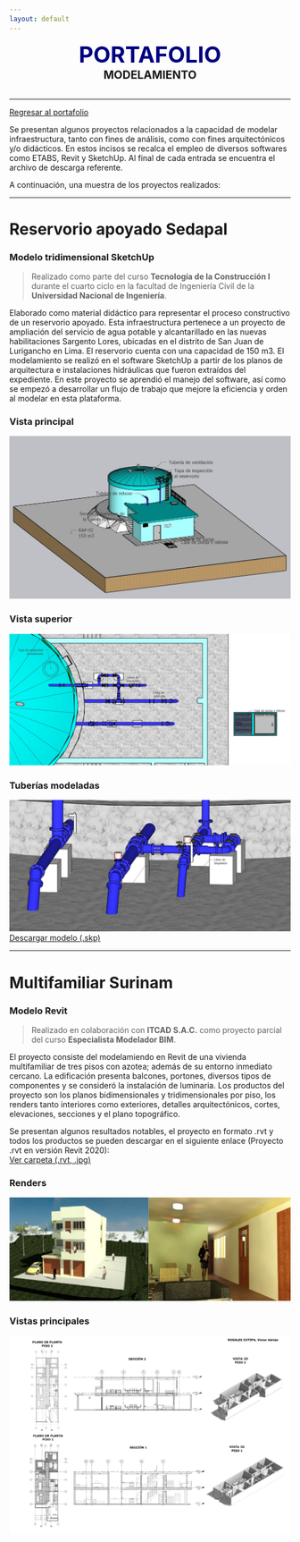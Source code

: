 ```yaml
---
layout: default
---
```


<center><span style="font-size: 40px; color: #000080;"><b>PORTAFOLIO</b></span></center>
<center><span style="font-size: 20px;"><b>MODELAMIENTO</b></span></center><br>

***

[Regresar al portafolio](../portfolio.html)

Se presentan algunos proyectos relacionados a la capacidad de modelar infraestructura, tanto con fines de análisis, como con fines arquitectónicos y/o didácticos. En estos incisos se recalca el empleo de diversos softwares como ETABS, Revit y SketchUp. Al final de cada entrada se encuentra el archivo de descarga referente.

A continuación, una muestra de los proyectos realizados:

***

# Reservorio apoyado Sedapal
### Modelo tridimensional SketchUp

> Realizado como parte del curso **Tecnología de la Construcción I** durante el cuarto ciclo en la facultad de Ingeniería Civil de la **Universidad Nacional de Ingeniería**.

Elaborado como material didáctico para representar el proceso constructivo de un reservorio apoyado. Esta infraestructura pertenece a un proyecto de ampliación del servicio de agua potable y alcantarillado en las nuevas habilitaciones Sargento Lores, ubicadas en el distrito de San Juan de Lurigancho en Lima. El reservorio cuenta con una capacidad de 150 m3. El modelamiento se realizó en el software SketchUp a partir de los planos de arquitectura e instalaciones hidráulicas que fueron extraídos del expediente. En este proyecto se aprendió el manejo del software, así como se empezó a desarrollar un flujo de trabajo que mejore la eficiencia y orden al modelar en esta plataforma.

### Vista principal
![img1](./assets/frontalp.jpg)
### Vista superior
![img1](./assets/superior.jpg)
### Tuberías modeladas
![img1](./assets/tuberias.jpg)
<br>
[Descargar modelo (.skp)](https://drive.google.com/file/d/16c-r-oJR_xGFfoNYZFURUkzzAMC0BUdY/view?usp=sharing)

***

# Multifamiliar Surinam
### Modelo Revit

> Realizado en colaboración con **ITCAD S.A.C.** como proyecto parcial del curso **Especialista Modelador BIM**.

El proyecto consiste del modelamiendo en Revit de una vivienda multifamiliar de tres pisos con azotea; además de su entorno inmediato cercano. La edificación presenta balcones, portones, diversos tipos de componentes y se consideró la instalación de luminaria. Los productos del proyecto son los planos bidimensionales y tridimensionales por piso, los renders tanto interiores como exteriores, detalles arquitectónicos, cortes, elevaciones, secciones y el plano topográfico.

Se presentan algunos resultados notables, el proyecto en formato .rvt y todos los productos se pueden descargar en el siguiente enlace (Proyecto .rvt en versión Revit 2020):<br>
[Ver carpeta (.rvt, .jpg)](https://drive.google.com/drive/folders/1rH_0IwmOkdI-KDun5dzX1BPnxsBkF61J?usp=sharing)

### Renders
![img1](./assets/renders.jpg)

### Vistas principales
![img1](./assets/vistas.jpg)